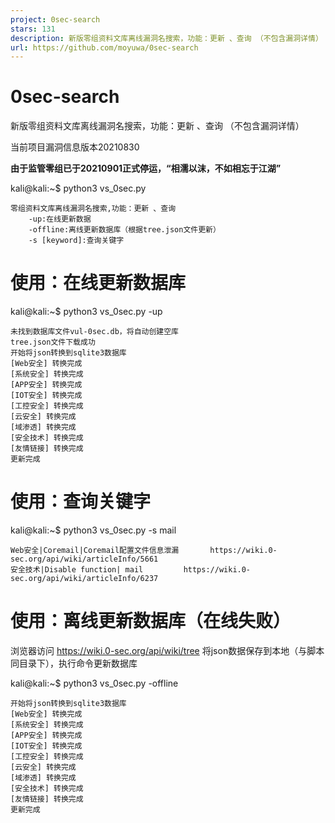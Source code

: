```yaml
---
project: 0sec-search
stars: 131
description: 新版零组资料文库离线漏洞名搜索，功能：更新 、查询 （不包含漏洞详情）
url: https://github.com/moyuwa/0sec-search
---
```


0sec-search
===========

新版零组资料文库离线漏洞名搜索，功能：更新 、查询 （不包含漏洞详情）

当前项目漏洞信息版本20210830

**由于监管零组已于20210901正式停运，“相濡以沫，不如相忘于江湖”**

kali@kali:~$ python3 vs\_0sec.py

```
零组资料文库离线漏洞名搜索,功能：更新 、查询
    -up:在线更新数据
    -offline:离线更新数据库（根据tree.json文件更新）
    -s [keyword]:查询关键字
```

使用：在线更新数据库
==========

kali@kali:~$ python3 vs\_0sec.py -up

```
未找到数据库文件vul-0sec.db，将自动创建空库
tree.json文件下载成功
开始将json转换到sqlite3数据库
[Web安全] 转换完成
[系统安全] 转换完成
[APP安全] 转换完成
[IOT安全] 转换完成
[工控安全] 转换完成
[云安全] 转换完成
[域渗透] 转换完成
[安全技术] 转换完成
[友情链接] 转换完成
更新完成
```

使用：查询关键字
========

kali@kali:~$ python3 vs\_0sec.py -s mail

```
Web安全|Coremail|Coremail配置文件信息泄漏       https://wiki.0-sec.org/api/wiki/articleInfo/5661
安全技术|Disable function| mail         https://wiki.0-sec.org/api/wiki/articleInfo/6237
```

使用：离线更新数据库（在线失败）
================

浏览器访问 https://wiki.0-sec.org/api/wiki/tree 将json数据保存到本地（与脚本同目录下），执行命令更新数据库

kali@kali:~$ python3 vs\_0sec.py -offline

```
开始将json转换到sqlite3数据库
[Web安全] 转换完成
[系统安全] 转换完成
[APP安全] 转换完成
[IOT安全] 转换完成
[工控安全] 转换完成
[云安全] 转换完成
[域渗透] 转换完成
[安全技术] 转换完成
[友情链接] 转换完成
更新完成
```
